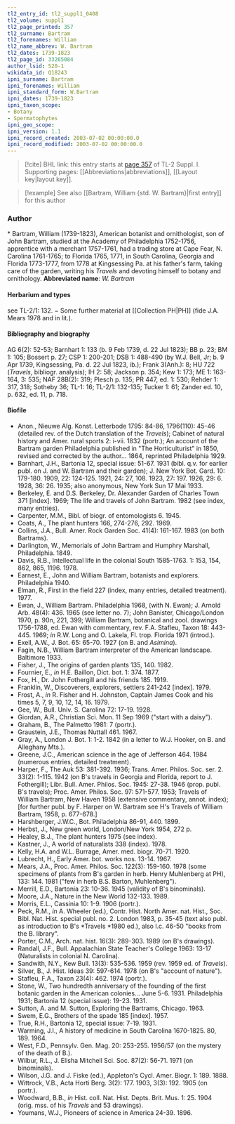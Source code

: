 ```yaml
---
tl2_entry_id: tl2_suppl1_0408
tl2_volume: suppl1
tl2_page_printed: 357
tl2_surname: Bartram
tl2_forenames: William
tl2_name_abbrev: W. Bartram
tl2_dates: 1739-1823
tl2_page_id: 33265084
author_lsid: 520-1
wikidata_id: Q18243
ipni_surname: Bartram
ipni_forenames: William
ipni_standard_form: W.Bartram
ipni_dates: 1739-1823
ipni_taxon_scope: 
- Botany
- Spermatophytes
ipni_geo_scope: 
ipni_version: 1.1
ipni_record_created: 2003-07-02 00:00:00.0
ipni_record_modified: 2003-07-02 00:00:00.0
---
```



> [!cite] BHL link: this entry starts at [page 357](https://www.biodiversitylibrary.org/page/33265084) of TL-2 Suppl. I.
> Supporting pages: [[Abbreviations|abbreviations]], [[Layout key|layout key]].

> [!example] See also [[Bartram, William {std. W. Bartram}|first entry]] for this author

### Author

\* Bartram, William (1739-1823), American botanist and ornithologist, son of John Bartram, studied at the Academy of Philadelphia 1752-1756, apprentice with a merchant 1757-1761, had a trading store at Cape Fear, N. Carolina 1761-1765; to Florida 1765, 1771, in South Carolina, Georgia and Florida 1773-1777, from 1778 at Kingsessing Pa. at his father's farm, taking care of the garden, writing his *Travels* and devoting himself to botany and ornithology. 
**Abbreviated name**: *W. Bartram*

#### Herbarium and types

see TL-2/1: 132. − Some further material at [[Collection PH|PH]] (fide J.A. Mears 1978 and in lit.).

#### Bibliography and biography

AG 6(2): 52-53; Barnhart 1: 133 (b. 9 Feb 1739, d. 22 Jul 1823); BB p. 23; BM 1: 105; Bossert p. 27; CSP 1: 200-201; DSB 1: 488-490 (by W.J. Bell, Jr; b. 9 Apr 1739, Kingsessing, Pa. d. 22 Jul 1823, ib.); Frank 3(Anh.): 8; HU 722 (*Travels*, bibliogr. analysis); IH 2: 58; Jackson p. 354; Kew 1: 173; ME 1: 163-164, 3: 535; NAF 28B(2): 319; Plesch p. 135; PR 447, ed. 1: 530; Rehder 1: 317, 318; Sotheby 36; TL-1: 16; TL-2/1: 132-135; Tucker 1: 61; Zander ed. 10, p. 632, ed. 11, p. 718.

#### Biofile

- Anon., Nieuwe Alg. Konst. Letterbode 1795: 84-86, 1796(110): 45-46 (detailed rev. of the Dutch translation of the *Travels*); Cabinet of natural history and Amer. rural sports 2: i-vii. 1832 (portr.); An account of the Bartram garden Philadelphia published in "The Horticulturist" in 1850, revised and corrected by the author... 1864, reprinted Philadelphia 1929.
- Barnhart, J.H., Bartonia 12, special issue: 51-67. 1931 (bibl. q.v. for earlier publ. on J. and W. Bartram and their garden); J. New York Bot. Gard. 10: 179-180. 1909, 22: 124-125. 1921, 24: 27, 108. 1923, 27: 197. 1926, 29: 6. 1928, 36: 26. 1935; also anonymous, New York Sun 17 Mai 1933.
- Berkeley, E. and D.S. Berkeley, Dr. Alexander Garden of Charles Town 371 \[index\]. 1969; The life and travels of John Bartram. 1982 (see index, many entries).
- Carpenter, M.M., Bibl. of biogr. of entomologists 6. 1945.
- Coats, A., The plant hunters 166, 274-276, 292. 1969.
- Collins, J.A., Bull. Amer. Rock Garden Soc. 41(4): 161-167. 1983 (on both Bartrams).
- Darlington, W., Memorials of John Bartram and Humphry Marshall, Philadelphia. 1849.
- Davis, R.B., Intellectual life in the colonial South 1585-1763. 1: 153, 154, 862, 865, 1196. 1978.
- Earnest, E., John and William Bartram, botanists and explorers. Philadelphia 1940.
- Elman, R., First in the field 227 (index, many entries, detailed treatment). 1977.
- Ewan, J., William Bartram. Philadelphia 1968, (with N. Ewan); J. Arnold Arb. 48(4): 436. 1965 (see letter no. 7); John Banister, Chicago/London 1970, p. 90n, 221, 399; William Bartram, botanical and zool. drawings 1756-1788, ed. Ewan with commentary, rev. F.A. Stafleu, Taxon 18: 443-445. 1969; *in* R.W. Long and O. Lakela, Fl. trop. Florida 1971 (introd.).
- Exell, A.W., J. Bot. 65: 65-70. 1927 (on B. and *Asimina*).
- Fagin, N.B., William Bartram interpreter of the American landscape. Baltimore 1933.
- Fisher, J., The origins of garden plants 135, 140. 1982.
- Fournier, E., *in* H.E. Baillon, Dict. bot. 1: 374. 1877.
- Fox, H., Dr. John Fothergill and his friends 185. 1919.
- Franklin, W., Discoverers, explorers, settlers 241-242 \[index\]. 1979.
- Frost, A., *in* R. Fisher and H. Johnston, Captain James Cook and his times 5, 7, 9, 10, 12, 14, 16. 1979.
- Gee, W., Bull. Univ. S. Carolina 72: 17-19. 1928.
- Giordan, A.R., Christian Sci. Mon. 11 Sep 1969 ("start with a daisy").
- Graham, B., The Palmetto 1981: 7 (portr.).
- Graustein, J.E., Thomas Nuttall 461. 1967.
- Gray, A., London J. Bot. 1: 1-2. 1842 (in a letter to W.J. Hooker, on B. and Alleghany Mts.).
- Greene, J.C., American science in the age of Jefferson 464. 1984 (numerous entries, detailed treatment).
- Harper, F., The Auk 53: 381-392. 1936; Trans. Amer. Philos. Soc. ser. 2. 33(2): 1-115. 1942 (on B's travels in Georgia and Florida, report to J. Fothergill); Libr. Bull. Amer. Philos. Soc. 1945: 27-38. 1946 (prop. publ. B's travels); Proc. Amer. Philos. Soc. 97: 571-577. 1953; Travels of William Bartram, New Haven 1958 (extensive commentary, annot. index); \[for further publ. by F. Harper on W. Bartram see H's Travels of William Bartram, 1958, p. 677-678.\]
- Harshberger, J.W.C., Bot. Philadelphia 86-91, 440. 1899.
- Herbst, J., New green world, London/New York 1954, 272 p.
- Healey, B.J., The plant hunters 1975 (see index).
- Kastner, J., A world of naturalists 338 (index). 1978.
- Kelly, H.A. and W.L. Burrage, Amer. med. biogr. 70-71. 1920.
- Lubrecht, H., Early Amer. bot. works nos. 13-14. 1967.
- Mears, J.A., Proc. Amer. Philos. Soc. 122(3): 159-160. 1978 (some specimens of plants from B's garden in herb. Henry Muhlenberg at PH), 133: 144. 1981 ("few in herb B.S. Barton, Muhlenberg").
- Merrill, E.D., Bartonia 23: 10-36. 1945 (validity of B's binominals).
- Moore, J.A., Nature in the New World 132-133. 1989.
- Morris, E.L., Cassinia 10: 1-9. 1906 (portr.).
- Peck, R.M., *in* A. Wheeler (ed.), Contr. Hist. North Amer. nat. Hist., Soc. Bibl. Nat. Hist. special publ. no. 2. London 1983, p. 35-45 (text also publ. as introduction to B's *Travels *1980 ed.), also l.c. 46-50 "books from the B. library".
- Porter, C.M., Arch. nat. hist. 16(3): 289-303. 1989 (on B's drawings).
- Randall, J.F., Bull. Appalachian State Teacher's College 1963: 13-17 (Naturalists in colonial N. Carolina).
- Sandwith, N.Y., Kew Bull. 13(3): 535-536. 1959 (rev. 1959 ed. of *Travels*).
- Silver, B., J. Hist. Ideas 39: 597-614. 1978 (on B's "account of nature").
- Stafleu, F.A., Taxon 23(4): 462. 1974 (portr.).
- Stone, W., Two hundredth anniversary of the founding of the first botanic garden in the American colonies... June 5-6. 1931. Philadelphia 1931; Bartonia 12 (special issue): 19-23. 1931.
- Sutton, A. and M. Sutton, Exploring the Bartrams, Chicago. 1963.
- Swem, E.G., Brothers of the spade 185 \[index\]. 1957.
- True, R.H., Bartonia 12, special issue: 7-19. 1931.
- Warming, J.I., A history of medicine in South Carolina 1670-1825. 80, 189. 1964.
- West, F.D., Pennsylv. Gen. Mag. 20: 253-255. 1956/57 (on the mystery of the death of B.).
- Wilbur, R.L., J. Elisha Mitchell Sci. Soc. 87(2): 56-71. 1971 (on binominals).
- Wilson, J.G. and J. Fiske (ed.), Appleton's Cycl. Amer. Biogr. 1: 189. 1888.
- Wittrock, V.B., Acta Horti Berg. 3(2): 177. 1903, 3(3): 192. 1905 (on portr.).
- Woodward, B.B., *in* Hist. coll. Nat. Hist. Depts. Brit. Mus. 1: 25. 1904 (orig. mss. of his *Travels* and 53 drawings).
- Youmans, W.J., Pioneers of science in America 24-39. 1896.


